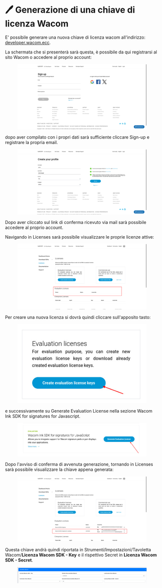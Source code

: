 # 🖊️ Generazione di una chiave di licenza Wacom

E' possibile generare una nuova chiave di licenza wacom all'indirizzo: [developer.wacom.ecc](https://developer.wacom.com).

La schermata che si presenterà sarà questa, è possibile da qui registrarsi al sito Wacom o accedere al proprio account:

<figure><img src="../../.gitbook/assets/immagine (1085).png" alt=""><figcaption></figcaption></figure>

dopo aver compilato con i propri dati sarà sufficiente cliccare Sign-up e registrare la propria email.

<figure><img src="../../.gitbook/assets/immagine (1086).png" alt=""><figcaption></figcaption></figure>

Dopo aver cliccato sul link di conferma ricevuto via mail sarà possibile accedere al proprio account.

Navigando in Licenses sarà possibile visualizzare le proprie licenze attive:

<figure><img src="../../.gitbook/assets/immagine (1087).png" alt=""><figcaption></figcaption></figure>

Per creare una nuova licenza si dovrà quindi cliccare sull'apposito tasto:

<figure><img src="../../.gitbook/assets/immagine (1088).png" alt=""><figcaption></figcaption></figure>

e successivamente su Generate Evaluation License nella sezione Wacom Ink SDK for signatures for Javascript.

<figure><img src="../../.gitbook/assets/immagine (1093).png" alt=""><figcaption></figcaption></figure>

Dopo l'avviso di conferma di avvenuta generazione, tornando in Licenses sarà possibile visualizzare la chiave appena generata:

<figure><img src="../../.gitbook/assets/immagine (1094).png" alt=""><figcaption></figcaption></figure>

Questa chiave andrà quindi riportata in Strumenti/Impostazioni/Tavoletta Wacom/**Licenza Wacom SDK - Key** e il rispettivo Secret in **Licenza Wacom SDK - Secret**.

<figure><img src="../../.gitbook/assets/immagine (1092).png" alt=""><figcaption></figcaption></figure>
